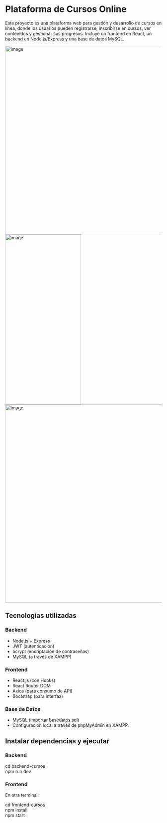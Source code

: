 # **Plataforma de Cursos Online**

Este proyecto es una plataforma web para gestión y desarrollo de cursos en línea, donde los usuarios pueden registrarse, inscribirse en cursos, ver contenidos y gestionar sus progresos.
Incluye un frontend en React, un backend en Node.js/Express y una base de datos MySQL.

<img width="1363" height="605" alt="image" src="https://github.com/user-attachments/assets/84f137fd-e0fd-46e6-991e-7fbc22fd1e52" />
<img width="244" height="546" alt="image" src="https://github.com/user-attachments/assets/a93736a4-e2ba-4fa2-bab1-a52c70c0b06f" />
<img width="1365" height="636" alt="image" src="https://github.com/user-attachments/assets/a4ff8097-a547-48fe-b9da-fb30132cee0e" />

## **Tecnologías utilizadas**

### **Backend**
- Node.js + Express
- JWT (autenticación)
- bcrypt (encriptación de contraseñas)
- MySQL (a través de XAMPP)

### **Frontend**
- React.js (con Hooks)
- React Router DOM
- Axios (para consumo de API)
- Bootstrap (para interfaz)

### **Base de Datos**
- MySQL (importar basedatos.sql)
- Configuración local a través de phpMyAdmin en XAMPP.

## **Instalar dependencias y ejecutar**

### **Backend**
cd backend-cursos   
npm run dev

### **Frontend**
En otra terminal:  

cd frontend-cursos  
npm install  
npm start

